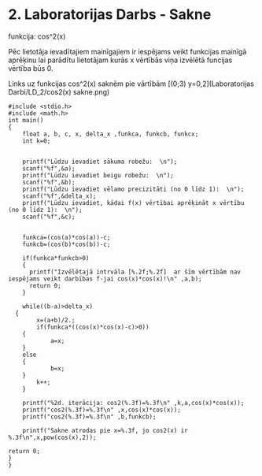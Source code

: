 # 2. Laboratorijas Darbs - Sakne

funkcija: cos^2(x)

Pēc lietotāja ievadītajiem mainīgajiem ir iespējams veikt funkcijas mainīgā aprēķinu lai parādītu lietotājam kurās x vērtībās viņa izvēlētā funcijas vērtība būs 0.

Links uz funkcijas cos^2(x) saknēm pie vārtībām [(0;3) y=0,2](Laboratorijas Darbi/LD_2/cos2(x) sakne.png)

```
#include <stdio.h>
#include <math.h>
int main()
{
	float a, b, c, x, delta_x ,funkca, funkcb, funkcx;
	int k=0;


	printf("Lūdzu ievadiet sākuma robežu:  \n");
	scanf("%f",&a);
	printf("Lūdzu ievadiet beigu robežu:  \n");
	scanf("%f",&b);
	printf("Lūdzu ievadiet vēlamo precizitāti (no 0 līdz 1):  \n");
	scanf("%f",&delta_x);
	printf("Lūdzu ievadiet, kādai f(x) vērtībai aprēķināt x vērtību (no 0 līdz 1):  \n");
	scanf("%f",&c);

	
	funkca=(cos(a)*cos(a))-c;
	funkcb=(cos(b)*cos(b))-c;

	if(funkca*funkcb>0)
	{
	  printf("Izvēlētajā intrvāla [%.2f;%.2f]  ar šīm vērtībām nav iespējams veikt darbības f-jai cos(x)*cos(x)!\n" ,a,b);
	  return 0;
	}
  
	while((b-a)>delta_x)
  {
		x=(a+b)/2.;
		if(funkca*((cos(x)*cos(x)-c)>0))
    {
			a=x;
    }
    else
    {
			b=x;
    }
		k++;
	}
  
	printf("%2d. iterācija: cos2(%.3f)=%.3f\n" ,k,a,cos(x)*cos(x));
	printf("cos2(%.3f)=%.3f\n" ,x,cos(x)*cos(x));
	printf("cos2(%.3f)=%.3f\n" ,b,funkcb);
  
	printf("Sakne atrodas pie x=%.3f, jo cos2(x) ir %.3f\n",x,pow(cos(x),2));

return 0;
}
}
```
